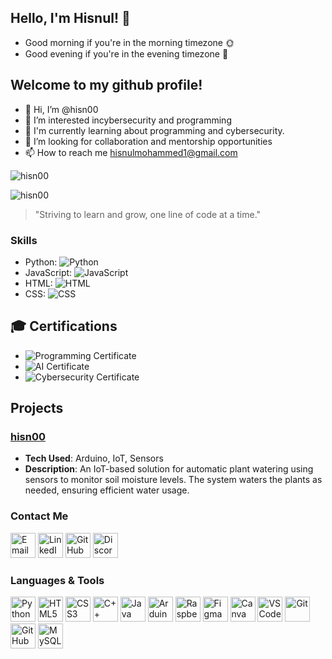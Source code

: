 
## Hello, I'm Hisnul! 👋
- Good morning if you're in the morning timezone 🌞
- Good evening if you're in the evening timezone 🌙

## Welcome to my github profile!

- 👋 Hi, I’m @hisn00
- 👀 I’m interested incybersecurity and programming
- 🌱 I'm currently learning about programming and cybersecurity.
- 💞️ I’m looking for collaboration and mentorship opportunities
- 📫 How to reach me hisnulmohammed1@gmail.com

![hisn00](https://github-readme-stats.vercel.app/api?username=your-github-username&show_icons=true&theme=radical)


![hisn00](https://github-readme-stats.vercel.app/api/top-langs/?username=your-github-username&layout=compact&theme=radical)


> "Striving to learn and grow, one line of code at a time."


### Skills
- Python: ![Python](https://img.shields.io/badge/Level-Advanced-brightgreen)
- JavaScript: ![JavaScript](https://img.shields.io/badge/Level-Intermediate-yellowgreen)
- HTML: ![HTML](https://img.shields.io/badge/Level-Advanced-brightgreen)
- CSS: ![CSS](https://img.shields.io/badge/Level-Intermediate-yellowgreen)


## 🎓 Certifications
- ![Programming Certificate](https://img.shields.io/badge/Certificate-Programming-blue)
- ![AI Certificate](https://img.shields.io/badge/Certificate-Artificial%20Intelligence-green)
- ![Cybersecurity Certificate](https://img.shields.io/badge/Certificate-Cybersecurity-red)


## Projects

### [hisn00](https://github.com/your-username/iot-automatic-plant-watering)
- **Tech Used**: Arduino, IoT, Sensors
- **Description**: An IoT-based solution for automatic plant watering using sensors to monitor soil moisture levels. The system waters the plants as needed, ensuring efficient water usage.


### Contact Me

<a href="mailto:hisnulmohammed1@gmail.com"><img src="https://img.icons8.com/color/50/000000/gmail.png" alt="Email" width="40" height="40"/></a>
<a href="https://www.linkedin.com/in/hisnul-mohammed-903a1831b?utm_source=share&utm_campaign=share_via&utm_content=profile&utm_medium=android_app"><img src="https://img.icons8.com/color/50/000000/linkedin.png" alt="LinkedIn" width="40" height="40"/></a>
<a href="https://quira.sh?utm_source=widgets&utm_campaign=hisn00"><img src="https://img.icons8.com/color/50/000000/github.png" alt="GitHub" width="40" height="40"/></a>
<a href="https://discord.com/users/hisnul._77601"><img src="https://img.icons8.com/color/50/000000/discord.png" alt="Discord" width="40" height="40"/></a>


### Languages & Tools

<img src="https://cdn.jsdelivr.net/gh/devicons/devicon/icons/python/python-original.svg" alt="Python" width="40" height="40"/> <img src="https://cdn.jsdelivr.net/gh/devicons/devicon/icons/html5/html5-original.svg" alt="HTML5" width="40" height="40"/> <img src="https://cdn.jsdelivr.net/gh/devicons/devicon/icons/css3/css3-original.svg" alt="CSS3" width="40" height="40"/> <img src="https://cdn.jsdelivr.net/gh/devicons/devicon/icons/cplusplus/cplusplus-original.svg" alt="C++" width="40" height="40"/> <img src="https://cdn.jsdelivr.net/gh/devicons/devicon/icons/java/java-original.svg" alt="Java" width="40" height="40"/> <img src="https://cdn.jsdelivr.net/gh/devicons/devicon/icons/arduino/arduino-original.svg" alt="Arduino" width="40" height="40"/> <img src="https://cdn.jsdelivr.net/gh/devicons/devicon/icons/raspberrypi/raspberrypi-original.svg" alt="Raspberry Pi" width="40" height="40"/> <img src="https://cdn.jsdelivr.net/gh/devicons/devicon/icons/figma/figma-original.svg" alt="Figma" width="40" height="40"/> <img src="https://cdn.jsdelivr.net/gh/devicons/devicon/icons/canva/canva-original.svg" alt="Canva" width="40" height="40"/> <img src="https://cdn.jsdelivr.net/gh/devicons/devicon/icons/vscode/vscode-original.svg" alt="VS Code" width="40" height="40"/> <img src="https://cdn.jsdelivr.net/gh/devicons/devicon/icons/git/git-original.svg" alt="Git" width="40" height="40"/> <img src="https://cdn.jsdelivr.net/gh/devicons/devicon/icons/github/github-original.svg" alt="GitHub" width="40" height="40"/> <img src="https://cdn.jsdelivr.net/gh/devicons/devicon/icons/mysql/mysql-original.svg" alt="MySQL" width="40" height="40"/>





